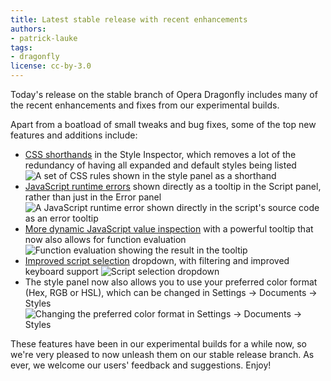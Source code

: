 ```yaml
---
title: Latest stable release with recent enhancements
authors:
- patrick-lauke
tags:
- dragonfly
license: cc-by-3.0
---
```


<p>Today&#39;s release on the stable branch of Opera Dragonfly includes many of the recent enhancements and fixes from our experimental builds.</p>

<p>Apart from a boatload of small tweaks and bug fixes, some of the top new features and additions include:</p>

<ul>
<li><a href="http://my.opera.com/dragonfly/blog/css-shorthands">CSS shorthands</a> in the Style Inspector, which removes a lot of the redundancy of having all expanded and default styles being listed <img src="{{ page.id }}/shorthand-css.png" alt="A set of CSS rules shown in the style panel as a shorthand" /></li>
<li><a href="http://my.opera.com/dragonfly/blog/whats-new-in-opera-dragonfly-with-opera-next">JavaScript runtime errors</a> shown directly as a tooltip in the Script panel, rather than just in the Error panel <img src="{{ page.id }}/error-tooltip.png" alt="A JavaScript runtime error shown directly in the script&#39;s source code as an error tooltip" /> </li>
<li><a href="http://my.opera.com/dragonfly/blog/more-dynamic-javascript-value-inspection">More dynamic JavaScript value inspection</a> with a powerful tooltip that now also allows for function evaluation <img src="{{ page.id }}/tooltip-plus.png" alt="Function evaluation showing the result in the tooltip" /></li>
<li><a href="http://my.opera.com/dragonfly/blog/2012/02/14/improved-script-select">Improved script selection</a> dropdown, with filtering and improved keyboard support <img src="{{ page.id }}/script-select.png" alt="Script selection dropdown" /></li>
<li>The style panel now also allows you to use your preferred color format (Hex, RGB or HSL), which can be changed in Settings → Documents → Styles <img src="{{ page.id }}/blog-color-option.jpg" alt="Changing the preferred color format in  Settings → Documents → Styles" />
</li></ul>
<p>These features have been in our experimental builds for a while now, so we&#39;re very pleased to now unleash them on our stable release branch. As ever, we welcome our users&#39; feedback and suggestions. Enjoy!</p>
